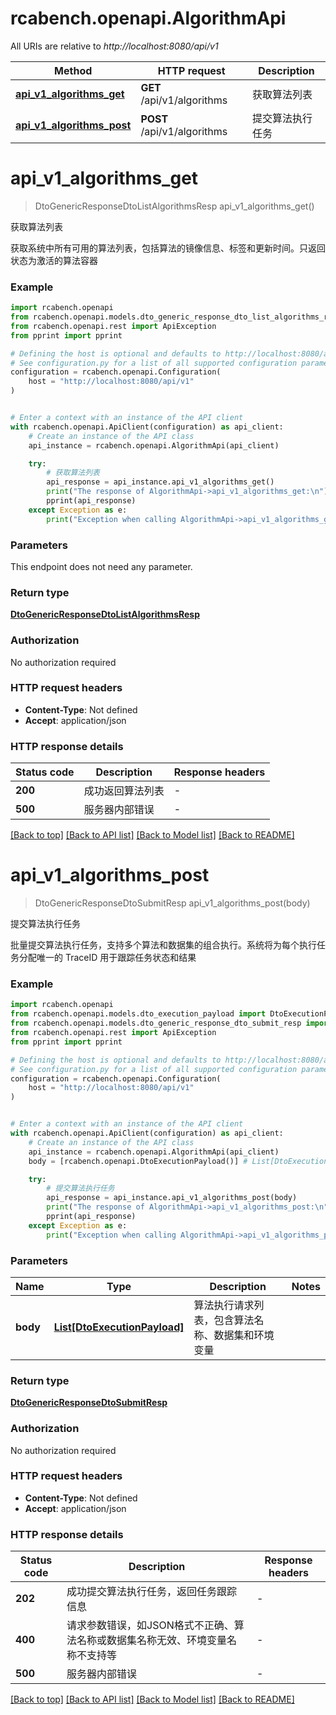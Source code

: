 # rcabench.openapi.AlgorithmApi

All URIs are relative to *http://localhost:8080/api/v1*

Method | HTTP request | Description
------------- | ------------- | -------------
[**api_v1_algorithms_get**](AlgorithmApi.md#api_v1_algorithms_get) | **GET** /api/v1/algorithms | 获取算法列表
[**api_v1_algorithms_post**](AlgorithmApi.md#api_v1_algorithms_post) | **POST** /api/v1/algorithms | 提交算法执行任务


# **api_v1_algorithms_get**
> DtoGenericResponseDtoListAlgorithmsResp api_v1_algorithms_get()

获取算法列表

获取系统中所有可用的算法列表，包括算法的镜像信息、标签和更新时间。只返回状态为激活的算法容器

### Example


```python
import rcabench.openapi
from rcabench.openapi.models.dto_generic_response_dto_list_algorithms_resp import DtoGenericResponseDtoListAlgorithmsResp
from rcabench.openapi.rest import ApiException
from pprint import pprint

# Defining the host is optional and defaults to http://localhost:8080/api/v1
# See configuration.py for a list of all supported configuration parameters.
configuration = rcabench.openapi.Configuration(
    host = "http://localhost:8080/api/v1"
)


# Enter a context with an instance of the API client
with rcabench.openapi.ApiClient(configuration) as api_client:
    # Create an instance of the API class
    api_instance = rcabench.openapi.AlgorithmApi(api_client)

    try:
        # 获取算法列表
        api_response = api_instance.api_v1_algorithms_get()
        print("The response of AlgorithmApi->api_v1_algorithms_get:\n")
        pprint(api_response)
    except Exception as e:
        print("Exception when calling AlgorithmApi->api_v1_algorithms_get: %s\n" % e)
```



### Parameters

This endpoint does not need any parameter.

### Return type

[**DtoGenericResponseDtoListAlgorithmsResp**](DtoGenericResponseDtoListAlgorithmsResp.md)

### Authorization

No authorization required

### HTTP request headers

 - **Content-Type**: Not defined
 - **Accept**: application/json

### HTTP response details

| Status code | Description | Response headers |
|-------------|-------------|------------------|
**200** | 成功返回算法列表 |  -  |
**500** | 服务器内部错误 |  -  |

[[Back to top]](#) [[Back to API list]](../README.md#documentation-for-api-endpoints) [[Back to Model list]](../README.md#documentation-for-models) [[Back to README]](../README.md)

# **api_v1_algorithms_post**
> DtoGenericResponseDtoSubmitResp api_v1_algorithms_post(body)

提交算法执行任务

批量提交算法执行任务，支持多个算法和数据集的组合执行。系统将为每个执行任务分配唯一的 TraceID 用于跟踪任务状态和结果

### Example


```python
import rcabench.openapi
from rcabench.openapi.models.dto_execution_payload import DtoExecutionPayload
from rcabench.openapi.models.dto_generic_response_dto_submit_resp import DtoGenericResponseDtoSubmitResp
from rcabench.openapi.rest import ApiException
from pprint import pprint

# Defining the host is optional and defaults to http://localhost:8080/api/v1
# See configuration.py for a list of all supported configuration parameters.
configuration = rcabench.openapi.Configuration(
    host = "http://localhost:8080/api/v1"
)


# Enter a context with an instance of the API client
with rcabench.openapi.ApiClient(configuration) as api_client:
    # Create an instance of the API class
    api_instance = rcabench.openapi.AlgorithmApi(api_client)
    body = [rcabench.openapi.DtoExecutionPayload()] # List[DtoExecutionPayload] | 算法执行请求列表，包含算法名称、数据集和环境变量

    try:
        # 提交算法执行任务
        api_response = api_instance.api_v1_algorithms_post(body)
        print("The response of AlgorithmApi->api_v1_algorithms_post:\n")
        pprint(api_response)
    except Exception as e:
        print("Exception when calling AlgorithmApi->api_v1_algorithms_post: %s\n" % e)
```



### Parameters


Name | Type | Description  | Notes
------------- | ------------- | ------------- | -------------
 **body** | [**List[DtoExecutionPayload]**](DtoExecutionPayload.md)| 算法执行请求列表，包含算法名称、数据集和环境变量 | 

### Return type

[**DtoGenericResponseDtoSubmitResp**](DtoGenericResponseDtoSubmitResp.md)

### Authorization

No authorization required

### HTTP request headers

 - **Content-Type**: Not defined
 - **Accept**: application/json

### HTTP response details

| Status code | Description | Response headers |
|-------------|-------------|------------------|
**202** | 成功提交算法执行任务，返回任务跟踪信息 |  -  |
**400** | 请求参数错误，如JSON格式不正确、算法名称或数据集名称无效、环境变量名称不支持等 |  -  |
**500** | 服务器内部错误 |  -  |

[[Back to top]](#) [[Back to API list]](../README.md#documentation-for-api-endpoints) [[Back to Model list]](../README.md#documentation-for-models) [[Back to README]](../README.md)


